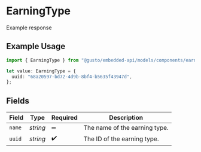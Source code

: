 # EarningType

Example response

## Example Usage

```typescript
import { EarningType } from "@gusto/embedded-api/models/components/earningtype.js";

let value: EarningType = {
  uuid: "68a20597-bd72-4d9b-8bf4-b5635f43947d",
};
```

## Fields

| Field                         | Type                          | Required                      | Description                   |
| ----------------------------- | ----------------------------- | ----------------------------- | ----------------------------- |
| `name`                        | *string*                      | :heavy_minus_sign:            | The name of the earning type. |
| `uuid`                        | *string*                      | :heavy_check_mark:            | The ID of the earning type.   |